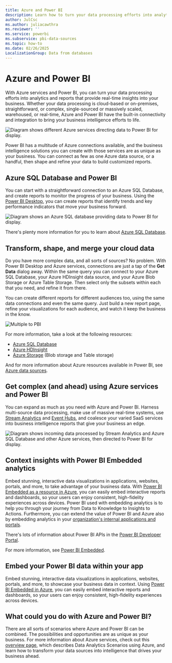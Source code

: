 ```yaml
---
title: Azure and Power BI
description: Learn how to turn your data processing efforts into analytics and reports that provide real-time insights into your business with Azure and Power BI.
author: JulCsc
ms.author: juliacawthra
ms.reviewer: ''
ms.service: powerbi
ms.subservice: pbi-data-sources
ms.topic: how-to
ms.date: 02/26/2025
LocalizationGroup: Data from databases
---
```


# Azure and Power BI

With Azure services and Power BI, you can turn your data processing efforts into analytics and reports that provide real-time insights into your business. Whether your data processing is cloud-based or on-premises, straightforward, or complex, single-sourced or massively scaled, warehoused, or real-time, Azure and Power BI have the built-in connectivity and integration to bring your business intelligence efforts to life.

![Diagram shows different Azure services directing data to Power BI for display.](media/service-azure-and-power-bi/azure_1.png)

Power BI has a multitude of Azure connections available, and the business intelligence solutions you can create with those services are as unique as your business. You can connect as few as one Azure data source, or a handful, then shape and refine your data to build customized reports.

## Azure SQL Database and Power BI

You can start with a straightforward connection to an Azure SQL Database, and create reports to monitor the progress of your business. Using the [Power BI Desktop](../fundamentals/desktop-getting-started.md), you can create reports that  identify trends and key performance indicators that move your business forward.

![Diagram shows an Azure SQL database providing data to Power BI for display.](media/service-azure-and-power-bi/azure_2_sqltopbi.png)

There's plenty more information for you to learn about [Azure SQL Database](https://azure.microsoft.com/services/sql-database/).

## Transform, shape, and merge your cloud data

Do you have more complex data, and all sorts of sources? No problem. With Power BI Desktop and Azure services, connections are just a tap of the **Get Data** dialog away. Within the same query you can connect to your Azure SQL Database, your Azure HDInsight data source, and your Azure Blob Storage or Azure Table Storage. Then select only the subsets within each that you need, and refine it from there.

You can create different reports for different audiences too, using the same data connections and even the same query. Just build a new report page, refine your visualizations for each audience, and watch it keep the business in the know.

![Multiple to PBI](media/service-azure-and-power-bi/azure_3_multipletopbi.png)

For more information, take a look at the following resources:

* [Azure SQL Database](https://azure.microsoft.com/services/sql-database/)
* [Azure HDInsight](https://azure.microsoft.com/services/hdinsight/)
* [Azure Storage](https://azure.microsoft.com/services/storage/) (Blob storage and Table storage)

And for more information about Azure resources available in Power BI, see [Azure data sources](desktop-data-sources.md#azure-data-sources).

## Get complex (and ahead) using Azure services and Power BI

You can expand as much as you need with Azure and Power BI. Harness multi-source data processing, make use of massive real-time systems, use [Stream Analytics](https://azure.microsoft.com/services/stream-analytics/) and [Event Hubs](https://azure.microsoft.com/services/event-hubs/), and coalesce your varied SaaS services into business intelligence reports that give your business an edge.

![Diagram shows incoming data processed by Stream Analytics and Azure SQL Database and other Azure services, then directed to Power BI for display.](media/service-azure-and-power-bi/azure_4_complex.png)

## Context insights with Power BI Embedded analytics

Embed stunning, interactive data visualizations in applications, websites, portals, and more, to take advantage of your business data. With [Power BI Embedded as a resource in Azure](https://azure.microsoft.com/services/power-bi-embedded/), you can easily embed interactive reports and dashboards, so your users can enjoy consistent, high-fidelity experiences across devices. Power BI used with embedding analytics is to help you through your journey from Data to Knowledge to Insights to Actions. Furthermore, you can extend the value of Power BI and Azure also by embedding analytics in your [organization's internal applications and portals](https://powerbi.microsoft.com/developers/embedded-analytics/organization/).

There's lots of information about Power BI APIs in the [Power BI Developer Portal](https://dev.powerbi.com).

For more information, see [Power BI Embedded](../developer/embedded/embedded-analytics-power-bi.md).

## Embed your Power BI data within your app

Embed stunning, interactive data visualizations in applications, websites, portals, and more, to showcase your business data in context. Using [Power BI Embedded in Azure](https://azure.microsoft.com/services/power-bi-embedded/), you can easily embed interactive reports and dashboards, so your users can enjoy consistent, high-fidelity experiences across devices.

## What could you do with Azure and Power BI?

There are all sorts of scenarios where Azure and Power BI can be combined. The possibilities and opportunities are as unique as your business. For more information about Azure services, check out this [overview page](/azure/machine-learning/team-data-science-process/plan-your-environment), which describes Data Analytics Scenarios using Azure, and learn how to transform your data sources into intelligence that drives your business ahead.
